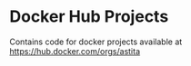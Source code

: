 # Docker Hub Projects
Contains code for docker projects available at https://hub.docker.com/orgs/astita
